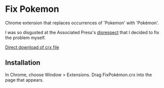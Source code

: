 Fix Pokemon
=============

Chrome extension that replaces occurrences of 'Pokemon' with
'Pokémon'.

I was so disgusted at the Associated Press's
[disrespect](https://twitter.com/APStylebook/status/752975630690578432)
that I decided to fix the problem myself.

[Direct download of crx file](https://github.com/osnr/fix-pokemon/blob/master/FixPokemon.crx?raw=true)

Installation
------------

In Chrome, choose Window > Extensions.  Drag FixPokémon.crx into the
page that appears.
